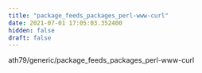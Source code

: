 ```yaml
---
title: "package_feeds_packages_perl-www-curl"
date: 2021-07-01 17:05:03.352400
hidden: false
draft: false
---
```


ath79/generic/package_feeds_packages_perl-www-curl

